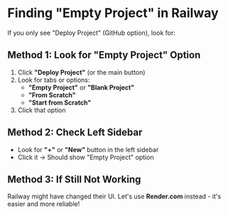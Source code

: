 # Finding "Empty Project" in Railway

If you only see "Deploy Project" (GitHub option), look for:

## Method 1: Look for "Empty Project" Option
1. Click **"Deploy Project"** (or the main button)
2. Look for tabs or options:
   - **"Empty Project"** or **"Blank Project"**
   - **"From Scratch"**
   - **"Start from Scratch"**
3. Click that option

## Method 2: Check Left Sidebar
- Look for **"+"** or **"New"** button in the left sidebar
- Click it → Should show "Empty Project" option

## Method 3: If Still Not Working
Railway might have changed their UI. Let's use **Render.com** instead - it's easier and more reliable!


